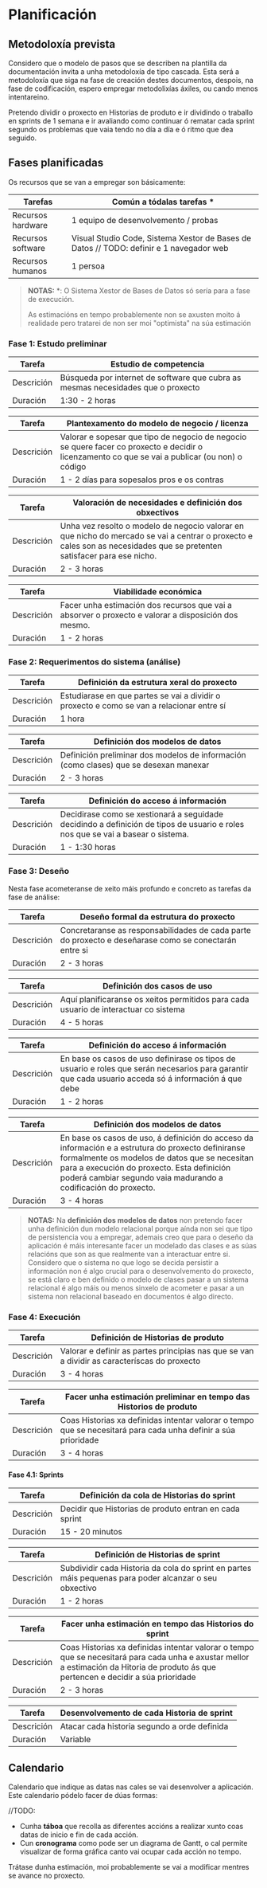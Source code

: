 # Planificación

## Metodoloxía prevista

Considero que o modelo de pasos que se describen na plantilla da documentación invita a unha metodoloxía de tipo cascada. Esta será a metodoloxía que siga na fase de creación destes documentos, despois, na fase de codificación, espero empregar metodolixías áxiles, ou cando menos intentareino.

Pretendo dividir o proxecto en Historias de produto e ir dividindo o traballo en sprints de 1 semana e ir avaliando como continuar ó rematar cada sprint segundo os problemas que vaia tendo no día a día e ó ritmo que dea seguido.

## Fases planificadas

Os recursos que se van a empregar son básicamente:

| Tarefas           | Común a tódalas tarefas *
| -                 |-
| Recursos hardware | 1 equipo de desenvolvemento / probas
| Recursos software | Visual Studio Code, Sistema Xestor de Bases de Datos // TODO: definir e 1 navegador web
| Recursos humanos  | 1 persoa

> **NOTAS:**
> *: O Sistema Xestor de Bases de Datos só sería para a fase de execución.
>
> As estimacións en tempo probablemente non se axusten moito á realidade pero tratarei de non ser moi "optimista" na súa estimación

### Fase 1: Estudo preliminar

| Tarefa        | Estudio de competencia
| -             |-
| Descrición    | Búsqueda por internet de software que cubra as mesmas necesidades que o proxecto
| Duración      | 1:30 - 2 horas

| Tarefa        | Plantexamento do modelo de negocio / licenza
| -             |-
| Descrición    | Valorar e sopesar que tipo de negocio de negocio se quere facer co proxecto e decidir o licenzamento co que se vai a publicar (ou non) o código
| Duración      | 1 - 2 días para sopesalos pros e os contras

| Tarefa        | Valoración de necesidades e definición dos obxectivos
| -             |-
| Descrición    | Unha vez resolto o modelo de negocio valorar en que nicho do mercado se vai a centrar o proxecto e cales son as necesidades que se pretenten satisfacer para ese nicho.
| Duración      | 2 - 3 horas

| Tarefa        | Viabilidade económica
| -             |-
| Descrición    | Facer unha estimación dos recursos que vai a absorver o proxecto e valorar a disposición dos mesmo.
| Duración      | 1 - 2 horas

### Fase 2: Requerimentos do sistema (análise)

| Tarefa        | Definición da estrutura xeral do proxecto
| -             |-
| Descrición    | Estudiarase en que partes se vai a dividir o proxecto e como se van a relacionar entre sí
| Duración      | 1 hora

| Tarefa        | Definición dos modelos de datos
| -             |-
| Descrición    | Definición preliminar dos modelos de información (como clases) que se desexan manexar
| Duración      | 2 - 3 horas

| Tarefa        | Definición do acceso á información
| -             |-
| Descrición    | Decidirase como se xestionará a seguidade decidindo a definición de tipos de usuario e roles nos que se vai a basear o sistema.
| Duración      | 1 - 1:30 horas

### Fase 3: Deseño

Nesta fase acometeranse de xeito máis profundo e concreto as tarefas da fase de análise:

| Tarefa        | Deseño formal da estrutura do proxecto
| -             |-
| Descrición    | Concretaranse as responsabilidades de cada parte do proxecto e deseñarase como se conectarán entre si
| Duración      | 2 - 3 horas

| Tarefa        | Definición dos casos de uso
| -             |-
| Descrición    | Aquí planificaranse os xeitos permitidos para cada usuario de interactuar co sistema
| Duración      | 4 - 5 horas

| Tarefa        | Definición do acceso á información
| -             |-
| Descrición    | En base os casos de uso definirase os tipos de usuario e roles que serán necesarios para garantir que cada usuario acceda só á información á que debe
| Duración      | 1 - 2 horas

| Tarefa        | Definición dos modelos de datos
| -             |-
| Descrición    | En base os casos de uso, á definición do acceso da información e a estrutura do proxecto definiranse formalmente os modelos de datos que se necesitan para a execución do proxecto. Esta definición poderá cambiar segundo vaia madurando a codificación do proxecto.
| Duración      | 3 - 4 horas

> **NOTAS:**
> Na **definición dos modelos de datos** non pretendo facer unha definición dun modelo relacional porque aínda non sei que tipo de persistencia vou a empregar, ademais creo que para o deseño da aplicación é máis interesante facer un modelado das clases e as súas relacións que son as que realmente van a interactuar entre si. Considero que o sistema no que logo se decida persistir a información non é algo crucial para o desenvolvemento do proxecto, se está claro e ben definido o modelo de clases pasar a un sistema relacional é algo máis ou menos sinxelo de acometer e pasar a un sistema non relacional baseado en documentos é algo directo.

### Fase 4: Execución

| Tarefa        | Definición de Historias de produto
| -             |-
| Descrición    | Valorar e definir as partes principias nas que se van a dividir as caracteríscas do proxecto
| Duración      | 3 - 4 horas

| Tarefa        | Facer unha estimación preliminar en tempo das Historios de produto
| -             |-
| Descrición    | Coas Historias xa definidas intentar valorar o tempo que se necesitará para cada unha definir a súa prioridade
| Duración      | 3 - 4 horas

#### Fase 4.1: Sprints

| Tarefa        | Definición da cola de Historias do sprint
| -             |-
| Descrición    | Decidir que Historias de produto entran en cada sprint
| Duración      | 15 - 20 minutos

| Tarefa        | Definición de Historias de sprint
| -             |-
| Descrición    | Subdividir cada Historia da cola do sprint en partes máis pequenas para poder alcanzar o seu obxectivo
| Duración      | 1 - 2 horas

| Tarefa        | Facer unha estimación en tempo das Historios do sprint
| -             |-
| Descrición    | Coas Historias xa definidas intentar valorar o tempo que se necesitará para cada unha e axustar mellor a estimación da Hitoria de produto ás que pertencen e decidir a súa prioridade
| Duración      | 2 - 3 horas

| Tarefa        | Desenvolvemento de cada Historia de sprint
| -             |-
| Descrición    | Atacar cada historia segundo a orde definida
| Duración      | Variable

## Calendario

Calendario que indique as datas nas cales se vai desenvolver a aplicación. Este calendario pódelo facer de dúas formas:

//TODO:

- Cunha **táboa** que recolla as diferentes accións a realizar xunto coas datas de inicio e fin de cada acción.
- Cun **cronograma** como pode ser un diagrama de Gantt, o cal permite visualizar de forma gráfica canto vai ocupar cada acción no tempo.

Trátase dunha estimación, moi probablemente se vai a modificar mentres se avance no proxecto.
